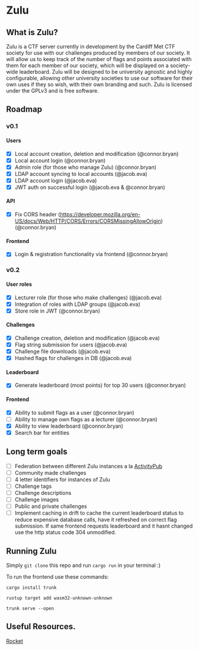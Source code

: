 # Zulu
## What is Zulu?
Zulu is a CTF server currently in development by the Cardiff Met CTF society
for use with our challenges produced by members of our society. It will allow
us to keep track of the number of flags and points associated with them for
each member of our society, which will be displayed on a society-wide
leaderboard. Zulu will be designed to be university agnostic and highly
configurable, allowing other university societies to use our software for their
own uses if they so wish, with their own branding and such. Zulu is licensed
under the GPLv3 and is free software.

## Roadmap
### v0.1
#### Users
* [x] Local account creation, deletion and modification (@connor.bryan)
* [x] Local account login (@connor.bryan)
* [x] Admin role (for those who manage Zulu) (@connor.bryan)
* [x] LDAP account syncing to local accounts (@jacob.eva)
* [x] LDAP account login (@jacob.eva)
* [x] JWT auth on successful login (@jacob.eva & @connor.bryan)

#### API
* [x] Fix CORS header (https://developer.mozilla.org/en-US/docs/Web/HTTP/CORS/Errors/CORSMissingAllowOrigin) (@connor.bryan)

#### Frontend
* [x] Login & registration functionality via frontend (@connor.bryan)
### v0.2
#### User roles
* [x] Lecturer role (for those who make challenges) (@jacob.eva)
* [x] Integration of roles with LDAP groups (@jacob.eva)
* [x] Store role in JWT (@connor.bryan)

#### Challenges
* [x] Challenge creation, deletion and modification (@jacob.eva)
* [x] Flag string submission for users (@jacob.eva)
* [x] Challenge file downloads (@jacob.eva)
* [x] Hashed flags for challenges in DB (@jacob.eva)

#### Leaderboard
* [x] Generate leaderboard (most points) for top 30 users (@connor.bryan)

#### Frontend
* [x] Ability to submit flags as a user (@connor.bryan)
* [ ] Ability to manage own flags as a lecturer (@connor.bryan)
* [x] Ability to view leaderboard (@connor.bryan)
* [x] Search bar for entities

## Long term goals
* [ ] Federation between different Zulu instances a la [ActivityPub](https://activitypub.rocks/)
* [ ] Community made challenges
* [ ] 4 letter identifiers for instances of Zulu
* [ ] Challenge tags
* [ ] Challenge descriptions
* [ ] Challenge images
* [ ] Public and private challenges
* [ ] Implement caching in drift to cache the current leaderboard status to reduce
expensive database calls, have it refreshed on correct flag submission.
If same frontend requests leaderboard and it hasnt changed use the http status
code 304 unmodified.

## Running Zulu
Simply `git clone` this repo and run `cargo run` in your terminal :)

To run the frontend use these commands:

```
cargo install trunk

rustup target add wasm32-unknown-unknown

trunk serve --open
```

## Useful Resources.
[Rocket](https://rocket.rs/)
